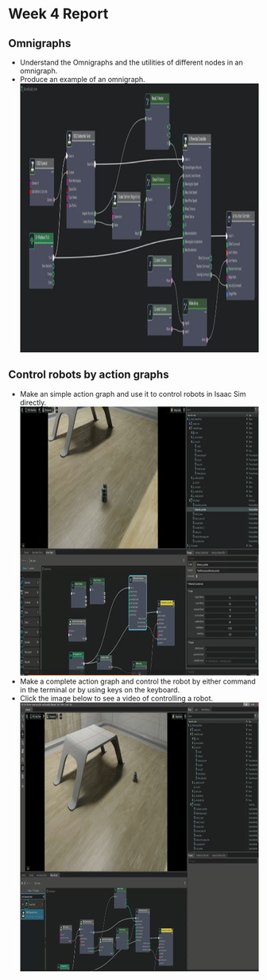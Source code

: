 # Week 4 Report
## Omnigraphs
- Understand the Omnigraphs and the utilities of different nodes in an omnigraph.
- Produce an example of an omnigraph.
  <a target="_blank"><img src="images/action_graph.png" alt="Image of an action graph" width="864" height="540" border="0" /></a>
## Control robots by action graphs
- Make an simple action graph and use it to control robots in Isaac Sim directly.
  <a href="videos/move_robot1.webm" target="_blank"><img src="images/control_robot1.png" alt="Image of controlling a robot (click to see a video)" width="864" height="540" border="0" /></a> 
- Make a complete action graph and control the robot by either command in the terminal or by using keys on the keyboard.
- Click the image below to see a video of controlling a robot.
  <a href="videos/move_robot2.webm" target="_blank"><img src="images/control_robot2.png" alt="Image of controlling a robot (click to see a video)" width="864" height="540" border="0" /></a>
